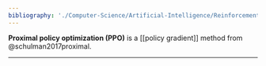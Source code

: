 ```yaml
---
bibliography: './Computer-Science/Artificial-Intelligence/Reinforcement-Learning/papers.bib'
---
```


**Proximal policy optimization (PPO)** is a [[policy gradient]] method from @schulman2017proximal.

---